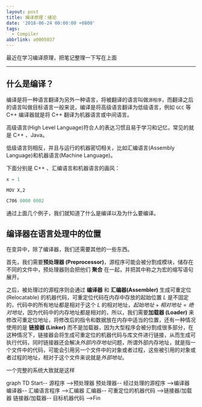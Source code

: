 ```yaml
---
layout: post
title: 编译原理：绪论
date: '2018-06-24 00:00:00 +0800'
tags:
  - Compiler
abbrlink: a0005037
---
```


最近在学习编译原理，把笔记整理一下写在上面

***

## 什么是编译？
编译是将一种语言翻译为另外一种语言，将被翻译的语言叫做`源程序`，而翻译之后的语言叫做目标语言一般来说，编译是将高级语言翻译为低级语言，例如 `GCC` 等 C++ 编译器就是将 C++ 翻译为机器语言或中间语言。

高级语言(High Level Language)符合人的表达习惯且易于学习和记忆，常见的就是 C++ 、Java。

低级语言则相反，并且与运行的机器密切相关，比如汇编语言(Assembly Language)和机器语言(Machine Language)。

下面分别是 C++ 、汇编语言和机器语言的画风：

```cpp
x = 1
```

```assembly
MOV X,2
```

```ml
C706 0000 0002
```

通过上面几个例子，我们就知道了什么是编译以及为什么要编译。

## 编译器在语言处理中的位置

在变异中，除了编译器，我们还需要其他的一些东西。

首先，我们需要**预处理器 (Preprocessor)**，源程序可能会被分割成模块，储存在不同的文件中，预处理器则会把他们 **聚合** 在一起，并把其中称之为宏的缩写语句展开。

之后，被处理过的源程序则会通过 **编译器** 和 **汇编器(Assembler)** 生成可重定位 (Relocatable) 的机器代码，可重定位代码在内存中存放的起始位置 *L* 是不固定的，代码中的所有地址都是相对于这个 *L* 的相对地址，$起始地址 + 相对地址 = 绝对地址$，因为代码中的内存地址都是相对的，所以，我们需要**加载器 (Loader)** 来修改可重定位地址，将修改后的指令和数据放在内存中适当的位置，还有一种情况使用的是 **链接器 (Linker)** 而不是加载器，因为大型程序会被分割成很多部分，在这种情况下，链接器会将生成可重定位的机器代码与库文件进行链接，从而生成可执行代码，同时链接器还会解决*外部内存地址*问题，所谓外部内存地址，就是指一个文件中的代码，可能会引用另一个文件中的对象或者过程，这些被引用的对象或者过程的地址，相对于这个文件来说就是*外部地址*。

一个完整的系统大致就是这样

<div class="mermaid">
graph TD
	Start-- 源程序 -->预处理器
	预处理器-- 经过处理的源程序 -->编译器
	编译器-- 汇编语言程序 -->汇编器
	汇编器-- 可重定位的机器代码 -->链接器/加载器
	链接器/加载器-- 目标机器代码 -->Fin
</div>
